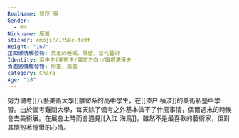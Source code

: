 ```yaml
---
RealName: 賀茂 雁
Gender:
  - M♂
Nickname: 雁醬
sticker: emoji//1f58c-fe0f
Height: "167"
正面感情觸發物: 充足的睡眠，雕塑，當代藝術
Identity: 高中生(美術生/雕塑方向)/鐵塔清道夫
負面感情觸發物: 削筆，海面
category: Chara
Age: "18"
---
```

努力備考[[八藝美術大學]]雕塑系的高中學生，在[[漆户 禎済]]的美術私塾中學習。由於備考難關大學，每天除了備考之外基本做不了什麼事情，偶爾週末的時候會去美術展。在展會上時而會遇見[[入江 海馬]]，雖然不是最喜歡的藝術家，但對其懷抱著憧憬的心情。